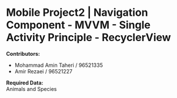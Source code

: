 # Mobile Project2 | Navigation Component - MVVM - Single Activity Principle - RecyclerView

**Contributors:**
- Mohammad Amin Taheri / 96521335
- Amir Rezaei / 96521227

**Required Data:**  
Animals and Species
